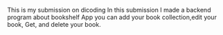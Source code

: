 This is my submission on dicoding
In this submission I made a backend program about bookshelf App
you can add your book collection,edit your book, Get, and delete your book.
